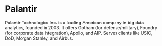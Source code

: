 # Palantir
Palantir Technologies Inc. is a leading American company in big data analytics, founded in 2003. It offers Gotham (for defense/military), Foundry (for corporate data integration), Apollo, and AIP. Serves clients like USIC, DoD, Morgan Stanley, and Airbus.
